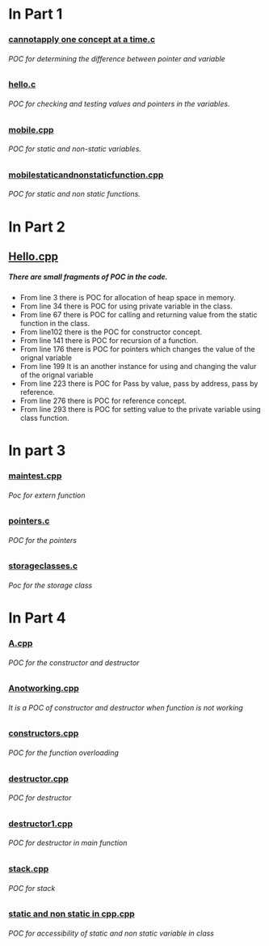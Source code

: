 # In Part 1

### [cannotapply one concept at a time.c](https://github.com/samargurjar/Cpp/blob/master/Module1/part1/cannotapply%20one%20concept%20at%20a%20time.c)


###### POC for determining the difference between pointer and variable



### [hello.c](https://github.com/samargurjar/Cpp/blob/master/Module1/part1/hello.c)

###### POC for checking and testing values and pointers in the variables.



### [mobile.cpp](https://github.com/samargurjar/Cpp/blob/master/Module1/part1/Mobile.cpp)

###### POC for static and non-static variables.


### [mobilestaticandnonstaticfunction.cpp](https://github.com/samargurjar/Cpp/blob/master/Module1/part1/MobileStaicAndNonStaticFuntions.cpp)

###### POC for static and non static functions.



# In Part 2

## [Hello.cpp](https://github.com/samargurjar/Cpp/blob/master/Module1/part2/hello.cpp)

#####  There are small fragments of POC in the code. 
- From line 3 there is POC for allocation of heap space in memory. 
- From line 34 there is POC for using private variable in the class.
- From line 67 there is POC for calling and returning value from the static function in the class.
- From line102 there is the POC for constructor concept.
- From line 141 there is POC for recursion of a function.
- From line 176 there is POC for pointers which changes the value of the orignal variable
- From line 199 It is an another instance for using and changing the valur of the orignal variable
- From line 223 there is POC for Pass by value, pass by address, pass by reference.
- From line 276 there is POC for reference concept.
- From line 293 there is POC for setting value to the private variable using class function.


# In part 3

### [maintest.cpp](https://github.com/samargurjar/Cpp/blob/master/Module1/part3/maintest.cpp)

###### Poc for extern function


### [pointers.c](https://github.com/samargurjar/Cpp/blob/master/Module1/part3/pointers.c)

###### POC for the pointers


### [storageclasses.c](https://github.com/samargurjar/Cpp/blob/master/Module1/part3/storageclasses.c)

###### Poc for the storage class




# In Part 4

### [A.cpp](https://github.com/samargurjar/Cpp/blob/master/Module1/part4/A.cpp)

###### POC for the constructor and destructor


### [Anotworking.cpp](https://github.com/samargurjar/Cpp/blob/master/Module1/part4/Anotworking.cpp)

###### It is a POC of constructor and destructor when function is not working


### [constructors.cpp](https://github.com/samargurjar/Cpp/blob/master/Module1/part4/constructors.cpp)

###### POC for the function overloading


### [destructor.cpp](https://github.com/samargurjar/Cpp/blob/master/Module1/part4/destructor.cpp)

###### POC for destructor 


### [destructor1.cpp](https://github.com/samargurjar/Cpp/blob/master/Module1/part4/destructor1.cpp)

###### POC for destructor in main function


### [stack.cpp](https://github.com/samargurjar/Cpp/blob/master/Module1/part4/stack.cpp)

###### POC for stack


### [static and non static in cpp.cpp](https://github.com/samargurjar/Cpp/blob/master/Module1/part4/static%20and%20non%20static%20in%20cpp.cpp)

###### POC for accessibility of static and non static variable in class